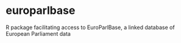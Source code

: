 # europarlbase
R package facilitating access to EuroParlBase, a linked database of European Parliament data
